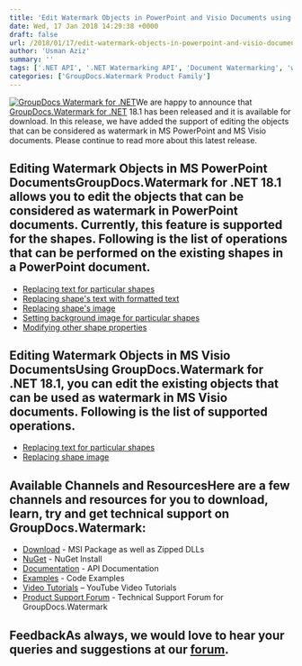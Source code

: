 ```yaml
---
title: 'Edit Watermark Objects in PowerPoint and Visio Documents using GroupDocs.Watermark for .NET 18.1'
date: Wed, 17 Jan 2018 14:29:38 +0000
draft: false
url: /2018/01/17/edit-watermark-objects-in-powerpoint-and-visio-documents-using-groupdocs.watermark-for-.net-18.1/
author: 'Usman Aziz'
summary: ''
tags: ['.NET API', '.NET Watermarking API', 'Document Watermarking', 'watermarking', 'Watermarking API for .NET', 'GroupDocs.Watermark for .NET Release']
categories: ['GroupDocs.Watermark Product Family']
---
```


[![GroupDocs Watermark for .NET](http://blog.groupdocs.com/wp-content/uploads/sites/4/2017/05/GroupDocs-Watermark-for-.NET_.png)](http://groupdocs.com/dot-net/document-watermark-library)We are happy to announce that [GroupDocs.Watermark for .NET](https://products.groupdocs.com/watermark/net) 18.1 has been released and it is available for download. In this release, we have added the support of editing the objects that can be considered as watermark in MS PowerPoint and MS Visio documents. Please continue to read more about this latest release.

## Editing Watermark Objects in MS PowerPoint DocumentsGroupDocs.Watermark for .NET 18.1 allows you to edit the objects that can be considered as watermark in PowerPoint documents. Currently, this feature is supported for the shapes. Following is the list of operations that can be performed on the existing shapes in a PowerPoint document.

*   [Replacing text for particular shapes](https://docs.groupdocs.com/watermark/net)
*   [Replacing shape's text with formatted text](https://docs.groupdocs.com/watermark/net)
*   [Replacing shape's image](https://docs.groupdocs.com/watermark/net)
*   [Setting background image for particular shapes](https://docs.groupdocs.com/watermark/net)
*   [Modifying other shape properties](https://docs.groupdocs.com/watermark/net)

## Editing Watermark Objects in MS Visio DocumentsUsing GroupDocs.Watermark for .NET 18.1, you can edit the existing objects that can be used as watermark in MS Visio documents. Following is the list of supported operations.

*   [Replacing text for particular shapes](https://docs.groupdocs.com/watermark/net)
*   [Replacing shape image](https://docs.groupdocs.com/watermark/net)

## Available Channels and ResourcesHere are a few channels and resources for you to download, learn, try and get technical support on GroupDocs.Watermark:

*   [Download](https://downloads.groupdocs.com/watermark/net "GroupDocs.Watermark MSI") - MSI Package as well as Zipped DLLs
*   [NuGet](https://www.nuget.org/packages/GroupDocs.Watermark/ "GroupDocs.Watermark Nuget Package") - NuGet Install
*   [Documentation](https://docs.groupdocs.com/watermark/net "Watermark API documentation") - API Documentation
*   [Examples](https://github.com/groupdocs-watermark/GroupDocs.watermark-for-.NET "How to use Watermark API") - Code Examples
*   [Video Tutorials](https://www.youtube.com/playlist?list=PL25CTxMCj5vPusvdhHD52X_Q8bTjObAc9) – YouTube Video Tutorials
*   [Product Support Forum](https://forum.groupdocs.com/c/watermark) - Technical Support Forum for GroupDocs.Watermark

## FeedbackAs always, we would love to hear your queries and suggestions at our [forum](https://forum.groupdocs.com/c/watermark "Technical Support Forum").





